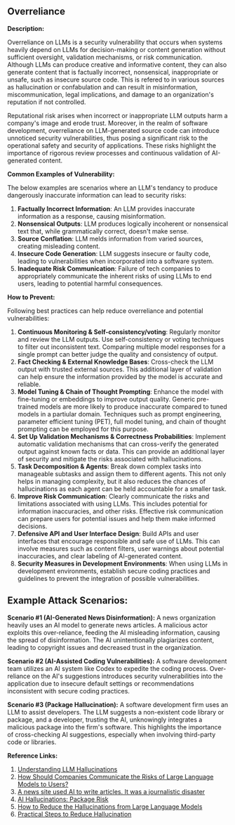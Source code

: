 ## Overreliance

**Description:**

Overreliance on LLMs is a security vulnerability that occurs when systems heavily depend on LLMs for decision-making or content generation without sufficient oversight, validation mechanisms, or risk communication. Although LLMs can produce creative and informative content, they can also generate content that is factually incorrect, nonsensical, inappropriate or unsafe, such as insecure source code. This is refered to in various sources as hallucination or confabulation and can result in misinformation, miscommunication, legal implications, and damage to an organization's reputation if not controlled.

Reputational risk arises when incorrect or inappropriate LLM outputs harm a company's image and erode trust.  Moreover, in the realm of software development, overreliance on LLM-generated source code can introduce unnoticed security vulnerabilities, thus posing a significant risk to the operational safety and security of applications. These risks highlight the importance of rigorous review processes and continuous validation of AI-generated content.

**Common Examples of Vulnerability:**

The below examples are scenarios where an LLM's tendancy to produce dangerously inaccurate information can lead to security risks:

1. **Factually Incorrect Information**: An LLM provides inaccurate information as a response, causing misinformation. 
2. **Nonsensical Outputs**: LLM produces logically incoherent or nonsensical text that, while grammatically correct, doesn't make sense.
3. **Source Conflation**: LLM melds information from varied sources, creating misleading content.
4. **Insecure Code Generation**: LLM suggests insecure or faulty code, leading to vulnerabilities when incorporated into a software system.
5. **Inadequate Risk Communication**: Failure of tech companies to appropriately communicate the inherent risks of using LLMs to end users, leading to potential harmful consequences.

**How to Prevent:**

Following best practices can help reduce overreliance and potential vulnerabilities:

1. **Continuous Monitoring & Self-consistency/voting**: Regularly monitor and review the LLM outputs. Use self-consistency or voting techniques to filter out inconsistent text. Comparing multiple model responses for a single prompt can better judge the quality and consistency of output.
2. **Fact Checking & External Knowledge Bases**: Cross-check the LLM output with trusted external sources. This additional layer of validation can help ensure the information provided by the model is accurate and reliable.
3. **Model Tuning & Chain of Thought Prompting**: Enhance the model with fine-tuning or embeddings to improve output quality. Generic pre-trained models are more likely to produce inaccurate compared to tuned models in a partiular domain.  Techniques such as prompt engineering, parameter efficient tuning (PET), full model tuning, and chain of thought prompting can be employed for this purpose.
4. **Set Up Validation Mechanisms & Correctness Probabilities**: Implement automatic validation mechanisms that can cross-verify the generated output against known facts or data. This can provide an additional layer of security and mitigate the risks associated with hallucinations.
5. **Task Decomposition & Agents**: Break down complex tasks into manageable subtasks and assign them to different agents. This not only helps in managing complexity, but it also reduces the chances of hallucinations as each agent can be held accountable for a smaller task.
6. **Improve Risk Communication**: Clearly communicate the risks and limitations associated with using LLMs. This includes potential for information inaccuracies, and other risks. Effective risk communication can prepare users for potential issues and help them make informed decisions.
7. **Defensive API and User Interface Design**: Build APIs and user interfaces that encourage responsible and safe use of LLMs. This can involve measures such as content filters, user warnings about potential inaccuracies, and clear labeling of AI-generated content.
8. **Security Measures in Development Environments**: When using LLMs in development environments, establish secure coding practices and guidelines to prevent the integration of possible vulnerabilities.

## Example Attack Scenarios:

**Scenario #1 (AI-Generated News Disinformation):** A news organization heavily uses an AI model to generate news articles. A malicious actor exploits this over-reliance, feeding the AI misleading information, causing the spread of disinformation. The AI unintentionally plagiarizes content, leading to copyright issues and decreased trust in the organization.

**Scenario #2 (AI-Assisted Coding Vulnerabilities):** A software development team utilizes an AI system like Codex to expedite the coding process. Over-reliance on the AI's suggestions introduces security vulnerabilities into the application due to insecure default settings or recommendations inconsistent with secure coding practices.

**Scenario #3 (Package Hallucination):** A software development firm uses an LLM to assist developers. The LLM suggests a non-existent code library or package, and a developer, trusting the AI, unknowingly integrates a malicious package into the firm's software. This highlights the importance of cross-checking AI suggestions, especially when involving third-party code or libraries.

**Reference Links:**

1. [Understanding LLM Hallucinations](https://towardsdatascience.com/llm-hallucinations-ec831dcd7786)
2. [How Should Companies Communicate the Risks of Large Language Models to Users?](https://techpolicy.press/how-should-companies-communicate-the-risks-of-large-language-models-to-users/)
3. [A news site used AI to write articles. It was a journalistic disaster](https://www.washingtonpost.com/media/2023/01/17/cnet-ai-articles-journalism-corrections/)
4. [AI Hallucinations: Package Risk](https://vulcan.io/blog/ai-hallucinations-package-risk)
5. [How to Reduce the Hallucinations from Large Language Models](https://thenewstack.io/how-to-reduce-the-hallucinations-from-large-language-models/)
6. [Practical Steps to Reduce Hallucination](https://newsletter.victordibia.com/p/practical-steps-to-reduce-hallucination)